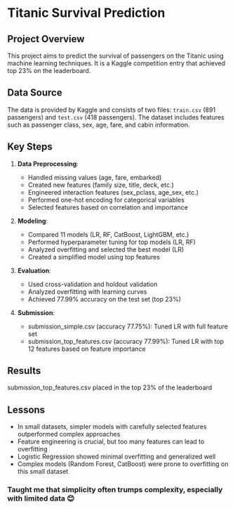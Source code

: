 
# Titanic Survival Prediction

## Project Overview
This project aims to predict the survival of passengers on the Titanic using machine learning techniques. It is a Kaggle competition entry that achieved top 23% on the leaderboard.

## Data Source
The data is provided by Kaggle and consists of two files: `train.csv` (891 passengers) and `test.csv` (418 passengers). The dataset includes features such as passenger class, sex, age, fare, and cabin information.

## Key Steps
1. **Data Preprocessing**: 
   - Handled missing values (age, fare, embarked)
   - Created new features (family size, title, deck, etc.)
   - Engineered interaction features (sex_pclass, age_sex, etc.)
   - Performed one-hot encoding for categorical variables
   - Selected features based on correlation and importance

2. **Modeling**:
   - Compared 11 models (LR, RF, CatBoost, LightGBM, etc.)
   - Performed hyperparameter tuning for top models (LR, RF)
   - Analyzed overfitting and selected the best model (LR)
   - Created a simplified model using top features

3. **Evaluation**:
   - Used cross-validation and holdout validation
   - Analyzed overfitting with learning curves
   - Achieved 77.99% accuracy on the test set (top 23%)

4. **Submission**:
   - submission_simple.csv (accuracy 77.75%): Tuned LR with full feature set
   - submission_top_features.csv (accuracy 77.99%): Tuned LR with top 12 features based on feature importance

## Results
submission_top_features.csv placed in the top 23% of the leaderboard

## Lessons
- In small datasets, simpler models with carefully selected features outperformed complex approaches
- Feature engineering is crucial, but too many features can lead to overfitting
- Logistic Regression showed minimal overfitting and generalized well
- Complex models (Random Forest, CatBoost) were prone to overfitting on this small dataset

### Taught me that simplicity often trumps complexity, especially with limited data 😊
